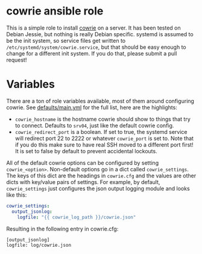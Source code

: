 # cowrie ansible role

This is a simple role to install [cowrie](https://github.com/micheloosterhof/cowrie) on a server. It
has been tested on Debian Jessie, but nothing is really Debian specific. systemd is assumed to be
the init system, so service files get written to `/etc/systemd/system/cowrie.service`, but that
should be easy enough to change for a different init system. If you do that, please submit a pull
request!

# Variables
There are a ton of role variables available, most of them around configuring cowrie. See
[defaults/main.yml](defaults/main.yml) for the full list, here are the highlights:

* `cowrie_hostname` is the hostname cowrie should show to things that try to connect. Defaults to
`srv04`, just like the default cowrie config.
* `cowrie_redirect_port` is a boolean. If set to true, the systemd service will redirect port 22 to
2222 or whatever `cowrie_port` is set to. Note that if you do this make sure to have real SSH moved
to a different port first! It is set to false by default to prevent accidental lockouts.

All of the default cowrie options can be configured by setting `cowrie_<option>`. Non-default
options go in a dict called `cowrie_settings`. The keys of this dict are the headings in
`cowrie.cfg` and the values are other dicts with key/value pairs of settings. For example, by
default, `cowrie_settings` just configures the json output logging module and looks like this:

```yaml
cowrie_settings:
  output_jsonlog:
    logfile: "{{ cowrie_log_path }}/cowrie.json"
```

Resulting in the following entry in cowrie.cfg:

```
[output_jsonlog]
logfile: log/cowrie.json
```
